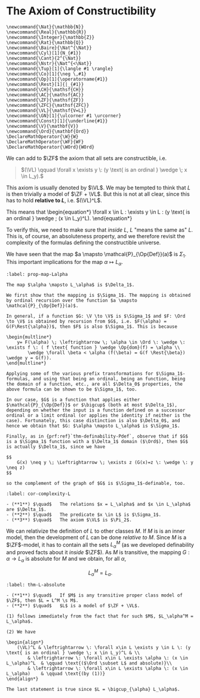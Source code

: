 # The Axiom of Constructibility
```{math}
\newcommand{\Nat}{\mathbb{N}}
\newcommand{\Real}{\mathbb{R}}
\newcommand{\Integer}{\mathbb{Z}}
\newcommand{\Rat}{\mathbb{Q}}
\newcommand{\Baire}{\Nat^{\Nat}}
\newcommand{\Cyl}[1]{N_{#1}}
\newcommand{\Cant}{2^{\Nat}}
\newcommand{\Nstr}{\Nat^{<\Nat}}
\newcommand{\Tup}[1]{\langle #1 \rangle}
\newcommand{\Co}[1]{\neg \,#1}
\newcommand{\Op}[1]{\operatorname{#1}}
\newcommand{\Rest}[1]{|_{#1}}
\newcommand{\CH}{\mathsf{CH}}
\newcommand{\AC}{\mathsf{AC}}
\newcommand{\ZF}{\mathsf{ZF}}
\newcommand{\ZFC}{\mathsf{ZFC}}
\newcommand{\VL}{\mathsf{V=L}}
\newcommand{\GN}[1]{\ulcorner #1 \urcorner}
\newcommand{\Const}[1]{\underline{#1}}
\newcommand{\V}{\mathbf{V}}
\newcommand{\Ord}{\mathbf{Ord}}
\DeclareMathOperator{\W}{W}
\DeclareMathOperator{\WF}{WF}
\DeclareMathOperator{\WOrd}{WOrd}

```


We can add to $\ZF$ the axiom that all sets are constructible, i.e.

> $(\VL) \qquad \forall x \exists y \: (y \text{ is an ordinal } \wedge \; x \in L_y).$

This axiom is usually denoted by $\VL$. We may be tempted to think that $L$ is then trivially a model of $\ZF + \VL$. But this is not at all clear, since this has to hold **relative to $L$**, i.e. $(\VL)^L$.

This means that
\begin{equation*}
	\forall x \in L \: \exists y \in L \: (y \text{ is an ordinal } \wedge \; (x \in L_y)^L).
\end{equation*} 

To verify this, we need to make sure that *inside* $L$, $L$ "means the same as" $L$. This is, of course, an absoluteness property, and we therefore revisit the complexity of the formulas defining the constructible universe.

We have seen that the map $a \mapsto \mathcal{P}_{\Op{Def}}(a)$ is $\Sigma_1$. This important implications for the map $\alpha \mapsto L_\alpha$.

```{prf:proposition}
:label: prop-map-Lalpha

The map $\alpha \mapsto L_\alpha$ is $\Delta_1$.
```

```{prf:proof}
We first show that the mapping is $\Sigma_1$. The mapping is obtained by ordinal recursion over the function $a \mapsto \mathcal{P}_{\Op{Def}}(a)$. 

In general, if a function $G: \V \to \V$ is $\Sigma_1$ and $F: \Ord \to \V$ is obtained by recursion from $G$, i.e. $F(\alpha) = G(F\Rest{\alpha})$, then $F$ is also $\Sigma_1$. This is because

\begin{multline*}
    y= F(\alpha) \; \leftrightarrow \; \alpha \in \Ord \: \wedge \: \exists f \: ( f \text{ function } \wedge \Op{dom}(f) = \alpha \\
        \wedge \forall \beta < \alpha (f(\beta) = G(f \Rest{\beta}) \wedge y = G(f)).
\end{multline*}

Applying some of the various prefix transformations for $\Sigma_1$-formulas, and using that being an ordinal, being an function, being the domain of a function, etc., are all $\Delta_0$ properties, the above formula can be shown to be $\Sigma_1$, too.

In our case, $G$ is a function that applies either $\mathcal{P}_{\Op{Def}}$ or $\bigcup$ (both at most $\Delta_1$), depending on whether the input is a function defined on a successor ordinal or a limit ordinal (or applies the identity if neither is the case). Fortunately, this case distinction is also $\Delta_0$, and hence we obtain that $G: $\alpha \mapsto L_\alpha$ is $\Sigma_1$.

Finally, as in {prf:ref}`thm-definability-Pdef`, observe that if $G$ is a $\Sigma_1$ function with a $\Delta_1$ domain ($\Ord$), then $G$ is actually $\Delta_1$, since we have 

$$
	G(x) \neq y \; \Leftrightarrow \; \exists z (G(x)=z \: \wedge \: y \neq z)
$$

so the complement of the graph of $G$ is $\Sigma_1$-definable, too.
```

```{prf:corollary}
:label: cor-complexity-L

- (**1**) $\quad$   The relations $x = L_\alpha$ and $x \in L_\alpha$ are $\Delta_1$.
- (**2**) $\quad$   The predicate $x \in L$ is $\Sigma_1$.
- (**3**) $\quad$   The axiom $\VL$ is $\Pi_2$.
```

We can relativize the definition of $L$ to other classes $M$. If $M$ is is an inner model, then the development of $L$ can be done *relative to $M$*. Since $M$ is a $\ZF$-model, it has to contain all the sets $L_\alpha^M$ (as we developed definability and proved facts about it *inside* $\ZF$). As $M$ is transitive, the mapping $G: \alpha \to L_\alpha$ is absolute for $M$ and we obtain, for all $\alpha$, 

$$
L_\alpha^M = L_\alpha.
$$

```{prf:theorem}
:label: thm-L-absolute

- (**1**) $\quad$   If $M$ is any transitive proper class model of $\ZF$, then $L = L^M \s M$.
- (**2**) $\quad$   $L$ is a model of $\ZF + \VL$.
```

```{prf:proof}
(1) follows immediately from the fact that for such $M$, $L_\alpha^M = L_\alpha$.

(2) We have

\begin{align*}
    (\VL)^L & \leftrightarrow \: \forall x\in L \exists y \in L \: (y \text{ is an ordinal } \wedge \; x \in L_y)^L & \\
        & \leftrightarrow \: \forall x\in L \exists \alpha \: (x \in L_\alpha)^L  & \qquad \text{($\Ord \subset L$ and absolute)}\\
        & \leftrightarrow \: \forall x\in L \exists \alpha \: (x \in L_\alpha)    & \qquad \text{(by (1))} 
\end{align*}

The last statement is true since $L = \bigcup_{\alpha} L_\alpha$.
```



